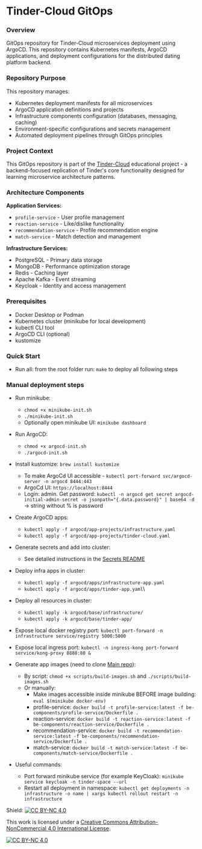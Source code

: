 # Tinder-Cloud GitOps

### Overview

GitOps repository for Tinder-Cloud microservices deployment using ArgoCD. This repository contains Kubernetes manifests, ArgoCD applications, and deployment configurations for the distributed dating platform backend.

### Repository Purpose

This repository manages:
* Kubernetes deployment manifests for all microservices
* ArgoCD application definitions and projects
* Infrastructure components configuration (databases, messaging, caching)
* Environment-specific configurations and secrets management
* Automated deployment pipelines through GitOps principles

### Project Context

This GitOps repository is part of the [Tinder-Cloud](https://github.com/main-project-link) educational project - a backend-focused replication of Tinder's core functionality designed for learning microservice architecture patterns.

### Architecture Components

**Application Services:**
* `profile-service` - User profile management
* `reaction-service` - Like/dislike functionality
* `recommendation-service` - Profile recommendation engine
* `match-service` - Match detection and management

**Infrastructure Services:**
* PostgreSQL - Primary data storage
* MongoDB - Performance optimization storage
* Redis - Caching layer
* Apache Kafka - Event streaming
* Keycloak - Identity and access management

### Prerequisites

* Docker Desktop or Podman
* Kubernetes cluster (minikube for local development)
* kubectl CLI tool
* ArgoCD CLI (optional)
* kustomize

### Quick Start
* Run all: from the root folder run: `make` to deploy all following steps

### Manual deployment steps
* Run minikube:
  * `chmod +x minikube-init.sh`
  * `./minikube-init.sh`
  * Optionally open minikube UI: `minikube dashboard`
* Run ArgoCD:
  * `chmod +x argocd-init.sh` 
  * `./argocd-init.sh`
* Install kustomize: `brew install kustomize`
  * To make ArgoCd UI accessible - `kubectl port-forward svc/argocd-server -n argocd 8444:443`
  * ArgoCd UI: `https://localhost:8444`
  * Login: admin. Get password: `kubectl -n argocd get secret argocd-initial-admin-secret -o jsonpath="{.data.password}" | base64 -d` -> string without % is password
* Create ArgoCD apps:
  * `kubectl apply -f argocd/app-projects/infrastructure.yaml` 
  * `kubectl apply -f argocd/app-projects/tinder-cloud.yaml`
* Generate secrets and add into cluster:
    * See detailed instructions in the [Secrets README](argocd/secrets/README.md)
* Deploy infra apps in cluster:
    * `kubectl apply -f argocd/apps/infrastructure-app.yaml`
    * `kubectl apply -f argocd/apps/tinder-app.yaml`\
* Deploy all resources in cluster:
    * `kubectl apply -k argocd/base/infrastructure/`
    * `kubectl apply -k argocd/base/tinder-app/`
* Expose local docker registry port: `kubectl port-forward -n infrastructure service/registry 5000:5000` 
* Expose local ingress port: `kubectl -n ingress-kong port-forward service/kong-proxy 8888:80 &` 
* Generate app images (need to clone [Main repo](https://github.com/Wildblazz/tinder-cloud.git)): 
  * By script: `chmod +x scripts/build-images.sh` and `./scripts/build-images.sh`
  * Or manually:
    * Make images accessible inside minikube BEFORE image building: `eval $(minikube docker-env)`
    * profile-service:        `docker build -t profile-service:latest -f be-components/profile-service/Dockerfile .`
    * reaction-service:       `docker build -t reaction-service:latest -f be-components/reaction-service/Dockerfile .`
    * recommendation-service: `docker build -t recommendation-service:latest -f be-components/recommendation-service/Dockerfile .`
    * match-service:          `docker build -t match-service:latest -f be-components/match-service/Dockerfile .`


* Useful commands:
  * Port forward minikube service (for example KeyCloak): `minikube service keycloak -n tinder-space --url`
  * Restart all deployment in namespace: `kubectl get deployments -n infrastructure -o name | xargs kubectl rollout restart -n infrastructure
`

Shield: [![CC BY-NC 4.0][cc-by-nc-shield]][cc-by-nc]

This work is licensed under a
[Creative Commons Attribution-NonCommercial 4.0 International License][cc-by-nc].

[![CC BY-NC 4.0][cc-by-nc-image]][cc-by-nc]

[cc-by-nc]: https://creativecommons.org/licenses/by-nc/4.0/
[cc-by-nc-image]: https://licensebuttons.net/l/by-nc/4.0/88x31.png
[cc-by-nc-shield]: https://img.shields.io/badge/License-CC%20BY--NC%204.0-lightgrey.svg
